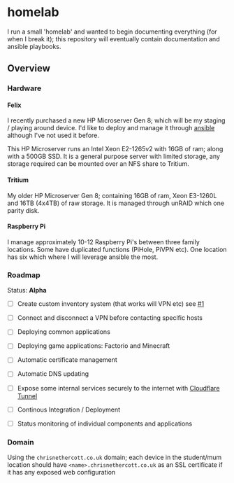 # homelab
I run a small 'homelab' and wanted to begin documenting everything (for when I break it); this repository will eventually contain documentation and ansible playbooks.

## Overview

### Hardware

#### Felix

I recently purchased a new HP Microserver Gen 8; which will be my staging / playing around device. I'd like to deploy and manage it through [ansible](https://www.ansible.com/) although I've not used it before.

This HP Microserver runs an Intel Xeon E2-1265v2 with 16GB of ram; along with a 500GB SSD. It is a general purpose server with limited storage, any storage required can be mounted over an NFS share to Tritium.

#### Tritium

My older HP Microserver Gen 8; containing 16GB of ram, Xeon E3-1260L and 16TB (4x4TB) of raw storage. It is managed through unRAID which one parity disk.

#### Raspberry Pi

I manage approximately 10-12 Raspberry Pi's between three family locations. Some have duplicated functions (PiHole, PiVPN etc). One location has six which where I will leverage ansible the most.

### Roadmap

Status: **Alpha**

- [ ] Create custom inventory system (that works will VPN etc) see [#1](https://github.com/chriscn/issues/1)
- [ ] Connect and disconnect a VPN before contacting specific hosts

- [ ] Deploying common applications
- [ ] Deploying game applications: Factorio and Minecraft
- [ ] Automatic certificate management
- [ ] Automatic DNS updating
- [ ] Expose some internal services securely to the internet with [Cloudflare Tunnel](https://www.cloudflare.com/products/tunnel/)
- [ ] Continous Integration / Deployment
- [ ] Status monitoring of individual components and applications

### Domain

Using the `chrisnethercott.co.uk` domain; each device in the student/mum location should have `<name>.chrisnethercott.co.uk` as an SSL certificate if it has any exposed web configuration
